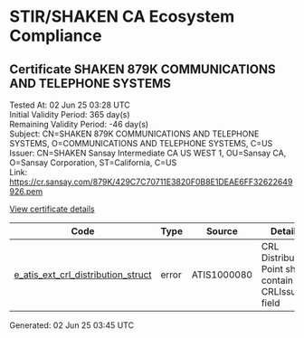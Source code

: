 # STIR/SHAKEN CA Ecosystem Compliance

## Certificate SHAKEN 879K COMMUNICATIONS AND TELEPHONE SYSTEMS

Tested At: 02 Jun 25 03:28 UTC\
Initial Validity Period: 365 day(s)\
Remaining Validity Period: -46 day(s)\
Subject: CN=SHAKEN 879K COMMUNICATIONS AND TELEPHONE SYSTEMS, O=COMMUNICATIONS AND TELEPHONE SYSTEMS, C=US\
Issuer: CN=SHAKEN Sansay Intermediate CA US WEST 1, OU=Sansay CA, O=Sansay Corporation, ST=California, C=US\
Link: https://cr.sansay.com/879K/429C7C70711E3820F0B8E1DEAE6FF32622649926.pem

[View certificate details](https://x509.io/?cert=MIIC2jCCAoGgAwIBAgIUQpx8cHEeOCDwuOHerm%2FzJiJkmSYwCgYIKoZIzj0EAwIwgYUxCzAJBgNVBAYTAlVTMRMwEQYDVQQIDApDYWxpZm9ybmlhMRswGQYDVQQKDBJTYW5zYXkgQ29ycG9yYXRpb24xEjAQBgNVBAsMCVNhbnNheSBDQTEwMC4GA1UEAwwnU0hBS0VOIFNhbnNheSBJbnRlcm1lZGlhdGUgQ0EgVVMgV0VTVCAxMB4XDTI0MDQxNzAwMTgyMloXDTI1MDQxNzAwMTgyMlowdzELMAkGA1UEBhMCVVMxLTArBgNVBAoMJENPTU1VTklDQVRJT05TIEFORCBURUxFUEhPTkUgU1lTVEVNUzE5MDcGA1UEAwwwU0hBS0VOIDg3OUsgQ09NTVVOSUNBVElPTlMgQU5EIFRFTEVQSE9ORSBTWVNURU1TMFkwEwYHKoZIzj0CAQYIKoZIzj0DAQcDQgAE0K%2B7VkkPcDWIvawFZ3y1Gyb9aMxdcsmEiyUEW3M4PmEqgKidTMh%2FwsACXCIAvzd%2BWFW%2Ffjil3ZQW%2FmXuxYCWb6OB2zCB2DAWBggrBgEFBQcBGgQKMAigBhYEODc5SzAXBgNVHSAEEDAOMAwGCmCGSAGG%2FwkBAQQwHQYDVR0OBBYEFBT3tKZguiTg9%2Bmj0VKE4qo2IzZSMB8GA1UdIwQYMBaAFKzTk%2FVDQ8wKvkVYFxN9knzcwwFGMEcGA1UdHwRAMD4wPKA6oDiGNmh0dHBzOi8vYXV0aGVudGljYXRlLWFwaS5pY29uZWN0aXYuY29tL2Rvd25sb2FkL3YxL2NybDAMBgNVHRMBAf8EAjAAMA4GA1UdDwEB%2FwQEAwIHgDAKBggqhkjOPQQDAgNHADBEAiAOmRqu9mpYJXPJXw5OhT9ft4Nfc0aQVTHhjnGh%2FwtS0AIgf7%2BNZcGbgy%2B9wq95zjxw%2Fvod4l9lDiKQ4TQeJbdDnnc%3D)

| Code | Type | Source | Details |
|------|------|--------|---------|
| [e_atis_ext_crl_distribution_struct](../../ISSUES/e_atis_ext_crl_distribution_struct/README.md) | error | ATIS1000080 | CRL Distribution Point shall contain a CRLIssuer field |


Generated: 02 Jun 25 03:45 UTC